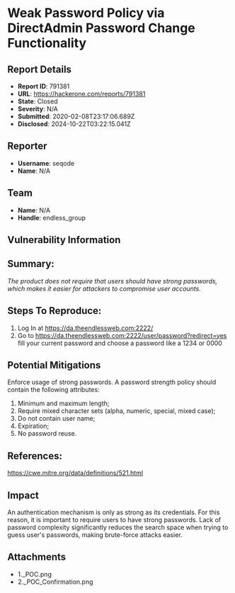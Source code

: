# Weak Password Policy via DirectAdmin Password Change Functionality

## Report Details
- **Report ID**: 791381
- **URL**: https://hackerone.com/reports/791381
- **State**: Closed
- **Severity**: N/A
- **Submitted**: 2020-02-08T23:17:06.689Z
- **Disclosed**: 2024-10-22T03:22:15.041Z

## Reporter
- **Username**: seqode
- **Name**: N/A

## Team
- **Name**: N/A
- **Handle**: endless_group

## Vulnerability Information
## Summary:
*The product does not require that users should have strong passwords, which makes it easier for attackers to compromise user accounts.*

## Steps To Reproduce:
1. Log In at https://da.theendlessweb.com:2222/
2. Go to https://da.theendlessweb.com:2222/user/password?redirect=yes fill your current password and choose a password like a 1234 or 0000

## Potential Mitigations
Enforce usage of strong passwords. A password strength policy should contain the following attributes:
1. Minimum and maximum length;
2. Require mixed character sets (alpha, numeric, special, mixed case);
3. Do not contain user name;
4. Expiration;
5. No password reuse.

## References:
https://cwe.mitre.org/data/definitions/521.html

## Impact

An authentication mechanism is only as strong as its credentials. For this reason, it is important to require users to have strong passwords. Lack of password complexity significantly reduces the search space when trying to guess user's passwords, making brute-force attacks easier.

## Attachments
- 1._POC.png
- 2._POC_Confirmation.png
